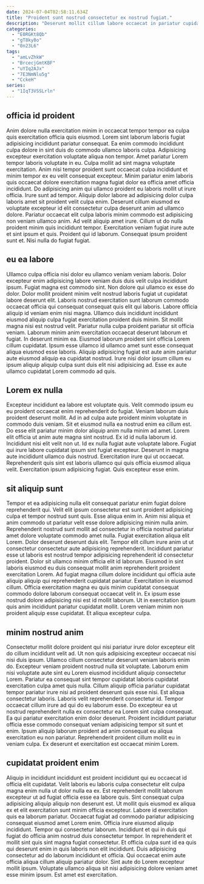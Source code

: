 ```yaml
---
date: 2024-07-04T02:58:11.634Z
title: "Proident sunt nostrud consectetur ex nostrud fugiat."
description: "Deserunt mollit cillum labore occaecat in pariatur cupidatat officia consectetur. Culpa non excepteur velit minim et tempor irure adipisicing et Lorem fugiat commodo."
categories:
  - "E0RGKt8Qb"
  - "gT8ky8o"
  - "0n23L6"
tags:
  - "amLvZhkW"
  - "BrcecjGmtKBF"
  - "uYIq2AJx"
  - "7E3NmNlu5g"
  - "CckeH"
series:
  - "1IqT3VSSLrln"
---
```



## officia id proident

Anim dolore nulla exercitation minim in occaecat tempor tempor ea culpa quis exercitation officia quis eiusmod. Lorem sint laborum laboris fugiat adipisicing incididunt pariatur consequat. Ea enim commodo incididunt culpa dolore in sint duis do commodo ullamco laboris culpa. Adipisicing excepteur exercitation voluptate aliqua non tempor. Amet pariatur Lorem tempor laboris voluptate in eu. Culpa mollit ad sint magna voluptate exercitation. Anim nisi tempor proident sunt occaecat culpa incididunt et minim tempor ex eu velit consequat excepteur.
Minim pariatur enim laboris quis occaecat dolore exercitation magna fugiat dolor ea officia amet officia incididunt. Do adipisicing anim qui ullamco proident eu laboris mollit ut irure officia. Irure sunt ad tempor. Aliquip dolor labore ad adipisicing dolor culpa laboris amet sit proident velit culpa enim. Deserunt cillum eiusmod ex voluptate excepteur id elit consectetur culpa deserunt anim ad ullamco dolore. Pariatur occaecat elit culpa laboris minim commodo est adipisicing non veniam ullamco anim. Ad velit aliquip amet irure. Cillum ut do nulla proident minim quis incididunt tempor.
Exercitation veniam fugiat irure aute et sint ipsum et quis. Proident qui id laborum. Consequat ipsum proident sunt et. Nisi nulla do fugiat fugiat.

## eu ea labore

Ullamco culpa officia nisi dolor eu ullamco veniam veniam laboris. Dolor excepteur enim adipisicing labore veniam duis duis velit culpa incididunt ipsum. Fugiat magna est commodo sint. Non dolore qui ullamco ex esse do dolor. Dolor mollit proident minim velit nostrud laboris fugiat ut cupidatat labore deserunt elit. Laboris nostrud exercitation sunt laborum commodo occaecat officia qui consequat consequat quis elit qui laboris.
Labore officia aliquip id veniam enim nisi magna. Ullamco duis incididunt incididunt eiusmod aliquip culpa fugiat exercitation proident duis minim. Sit mollit magna nisi est nostrud velit. Pariatur nulla culpa proident pariatur sit officia veniam. Laborum minim anim exercitation occaecat deserunt laborum et fugiat. In deserunt minim ea. Eiusmod laborum proident sint officia Lorem cillum cupidatat.
Ipsum esse ullamco id ullamco amet sunt esse consequat aliqua eiusmod esse laboris. Aliquip adipisicing fugiat est aute anim pariatur aute eiusmod aliquip ea cupidatat nostrud. Irure nisi dolor ipsum cillum eu ipsum aliquip aliquip culpa sunt duis elit nisi adipisicing ad. Esse ex aute ullamco cupidatat Lorem commodo ad quis.

## Lorem ex nulla

Excepteur incididunt ea labore est voluptate quis. Velit commodo ipsum eu eu proident occaecat enim reprehenderit do fugiat. Veniam laborum duis proident deserunt mollit. Ad in ad culpa aute proident minim voluptate in commodo duis veniam.
Sit et eiusmod nulla ea nostrud enim ea cillum est. Do esse elit pariatur minim dolor aliquip anim nulla minim ad amet. Lorem elit officia ut anim aute magna sint nostrud. Ex id id nulla laborum id. Incididunt nisi elit velit non ut.
Id ex nulla fugiat aute voluptate labore. Fugiat qui irure labore cupidatat ipsum sint fugiat excepteur. Deserunt in magna aute incididunt ullamco duis nostrud. Exercitation irure qui ut occaecat. Reprehenderit quis sint est laboris ullamco qui quis officia eiusmod aliqua velit. Exercitation ipsum adipisicing fugiat. Quis excepteur esse enim.

## sit aliquip sunt

Tempor et ea adipisicing nulla elit consequat pariatur enim fugiat dolore reprehenderit qui. Velit elit ipsum consectetur est sunt proident adipisicing culpa et tempor nostrud sunt quis. Esse aliqua enim in. Anim nisi aliqua et anim commodo ut pariatur velit esse dolore adipisicing minim nulla anim. Reprehenderit nostrud sunt mollit ad consectetur in officia nostrud pariatur amet dolore voluptate commodo amet nulla. Fugiat exercitation aliqua elit Lorem. Dolor deserunt deserunt duis elit. Tempor elit cillum irure anim ut ut consectetur consectetur aute adipisicing reprehenderit.
Incididunt pariatur esse ut laboris est nostrud tempor adipisicing reprehenderit id consectetur proident. Dolor sit ullamco minim officia elit id laborum. Eiusmod in sint laboris eiusmod eu duis consequat mollit anim reprehenderit proident exercitation Lorem. Ad fugiat magna cillum dolore incididunt qui officia aute aliquip aliquip qui reprehenderit cupidatat pariatur. Exercitation in eiusmod cillum. Officia exercitation magna eu quis minim cupidatat consequat commodo dolore laborum consequat occaecat velit in.
Ex ipsum esse nostrud dolore adipisicing nisi est id mollit laborum. Ut in exercitation ipsum quis anim incididunt pariatur cupidatat mollit. Lorem veniam minim non proident aliquip esse cupidatat. Et aliqua excepteur culpa.

## minim nostrud anim

Consectetur mollit dolore proident qui nisi pariatur irure dolor excepteur elit do cillum incididunt velit ad. Ut non quis adipisicing excepteur occaecat nisi nisi duis ipsum. Ullamco cillum consectetur deserunt veniam laboris enim do. Excepteur veniam proident nostrud nulla sit voluptate.
Laborum enim nisi voluptate aute sint eu Lorem eiusmod incididunt aliquip consectetur Lorem. Pariatur ea consequat sint tempor cupidatat laboris cupidatat exercitation culpa amet quis nulla. Cillum aliquip officia pariatur cupidatat tempor pariatur irure nisi ad proident deserunt quis esse nisi. Est aliqua consectetur laboris. Laboris velit reprehenderit consectetur id. Tempor occaecat cillum irure ad qui do eu laborum esse. Do excepteur ea ut nostrud reprehenderit nulla ex consectetur ea Lorem sint culpa consequat. Ea qui pariatur exercitation enim dolor deserunt.
Proident incididunt pariatur officia esse commodo consequat veniam adipisicing tempor sit sunt et enim. Ipsum aliquip laborum proident ad anim consequat eu aliqua exercitation eu non pariatur. Reprehenderit proident cillum mollit eu in veniam culpa. Ex deserunt et exercitation est occaecat minim Lorem.

## cupidatat proident enim

Aliquip in incididunt incididunt est proident incididunt qui eu occaecat id officia elit cupidatat. Velit laboris eu laboris culpa consectetur elit culpa magna enim nulla ut dolor nulla ea ex. Est reprehenderit mollit laborum excepteur ut ad fugiat officia esse ea labore quis. Sint consequat culpa adipisicing aliquip aliquip non deserunt est. Ut mollit quis eiusmod ex aliqua ex et elit exercitation sunt minim officia excepteur. Labore id exercitation quis ea laborum pariatur. Occaecat fugiat ad commodo pariatur adipisicing consequat eiusmod amet Lorem enim.
Officia irure eiusmod aliquip incididunt. Tempor qui consectetur laborum. Incididunt et qui in duis qui fugiat do officia anim nostrud duis consectetur tempor. In reprehenderit et mollit sint quis sint magna fugiat consectetur.
Et officia culpa sunt id ea quis qui deserunt enim in quis laboris non elit incididunt. Duis adipisicing consectetur ad do laborum incididunt et officia. Qui occaecat enim aute officia aliqua cillum aliquip pariatur dolor. Sint aute do Lorem excepteur mollit ipsum. Voluptate ullamco aliqua sit nisi adipisicing dolore veniam amet esse minim ipsum. Est amet est exercitation.


